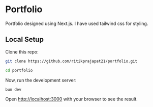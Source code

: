 # Portfolio

Portfolio designed using Next.js. I have used tailwind css for styling.

## Local Setup

Clone this repo:

```bash
git clone https://github.com/ritikprajapat21/portfolio.git

cd portfolio
```

Now, run the development server:

```bash
bun dev
```

Open [http://localhost:3000](http://localhost:3000) with your browser to see the result.
